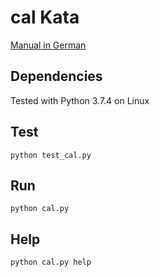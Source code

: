 # cal Kata
[Manual in German](https://ccd-school.de/coding-dojo/application-katas/cal/)
## Dependencies
Tested with Python 3.7.4 on Linux
## Test
```
python test_cal.py
```
## Run
```
python cal.py
```
## Help
```
python cal.py help
```
